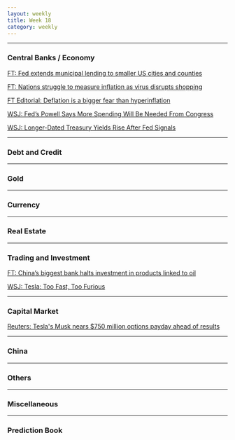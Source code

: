 ```yaml
---
layout: weekly
title: Week 18
category: weekly
---
```


---
### Central Banks / Economy

[FT: Fed extends municipal lending to smaller US cities and counties](
https://www.ft.com/content/34a77027-72b9-4a6b-9aa4-7cf9a6fa56e5)

[FT: Nations struggle to measure inflation as virus disrupts shopping](
https://www.ft.com/content/c903d75c-3658-4600-bbfc-31b7418372cf)

[FT Editorial: Deflation is a bigger fear than hyperinflation](
https://www.ft.com/content/bedbf958-888a-11ea-9dcb-fe6871f4145a)

[WSJ: Fed’s Powell Says More Spending Will Be Needed From Congress](
https://www.wsj.com/articles/federal-reserve-interest-rates-decision-april-2020-11588111763)

[WSJ: Longer-Dated Treasury Yields Rise After Fed Signals](
https://www.wsj.com/articles/u-s-treasurys-hold-steady-ahead-of-fed-signals-11588183485)

---
### Debt and Credit

---
### Gold

---
### Currency

---
### Real Estate

---
### Trading and Investment

[FT: China’s biggest bank halts investment in products linked to oil](
https://www.ft.com/content/8575158a-a917-4a36-8438-72f7098f95e3)

[WSJ: Tesla: Too Fast, Too Furious](
https://www.wsj.com/articles/tesla-too-fast-too-furious-11588244401)

---
### Capital Market

[Reuters: Tesla's Musk nears $750 million options payday ahead of results](
https://www.reuters.com/article/us-tesla-stocks-musk/teslas-musk-nears-750-million-options-payday-ahead-of-results-idUSKCN22A16B)

---
### China

---
### Others

---
### Miscellaneous

---
### Prediction Book
